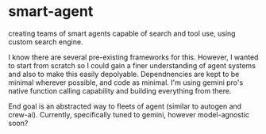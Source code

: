 # smart-agent
creating teams of smart agents capable of search and tool use, using custom search engine.

I know there are several pre-existing frameworks for this. However, I wanted to start from scratch so I could gain a finer understanding of agent systems and also to make this easily depolyable. Dependnencies are kept to be minimal wherever possible, and code as minimal. I'm using gemini pro's native function calling capability and building everything from there. 

End goal is an abstracted way to fleets of agent (similar to autogen and crew-ai). Currently, specifically tuned to gemini, however model-agnostic soon?


